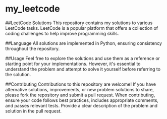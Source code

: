 # my_leetcode

##LeetCode Solutions
This repository contains my solutions to various LeetCode tasks. LeetCode is a popular platform that offers a collection of coding challenges to help improve programming skills.


##Language
All solutions are implemented in Python, ensuring consistency throughout the repository. 

##Usage
Feel free to explore the solutions and use them as a reference or starting point for your implementations. However, it's essential to understand the problem and attempt to solve it yourself before referring to the solution.

##Contributing
Contributions to this repository are welcome! If you have alternative solutions, improvements, or new problem solutions to share, please fork the repository and submit a pull request.
When contributing, ensure your code follows best practices, includes appropriate comments, and passes relevant tests. Provide a clear description of the problem and solution in the pull request.
